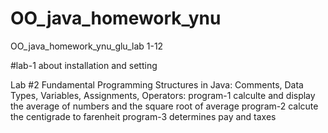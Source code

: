 # OO_java_homework_ynu
OO_java_homework_ynu_glu_lab 1-12

#lab-1 about installation and setting

Lab #2
Fundamental Programming Structures in Java:
Comments, Data Types, Variables, Assignments, Operators:
program-1 calculte and display the average of numbers and the square root of average
program-2 calcute the centigrade to farenheit
program-3 determines pay and taxes
